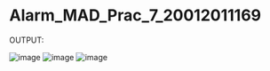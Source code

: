 # Alarm_MAD_Prac_7_20012011169
OUTPUT:

![image](https://user-images.githubusercontent.com/78149426/202893355-6086a322-cdd4-47a2-bcf5-1ba1eadd2ec8.png)
![image](https://user-images.githubusercontent.com/78149426/202893368-e9164653-f8ab-45c1-8615-e28bc7f2ac9f.png)
![image](https://user-images.githubusercontent.com/78149426/202893379-82ac7506-24a0-4088-abd1-1c1f0e2223dd.png)
